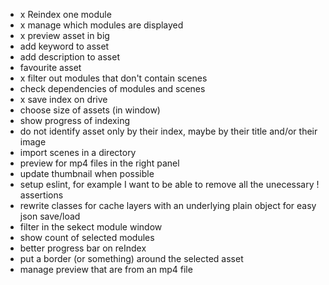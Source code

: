 - x Reindex one module
- x manage which modules are displayed
- x preview asset in big
- add keyword to asset
- add description to asset
- favourite asset
- x filter out modules that don't contain scenes
- check dependencies of modules and scenes
- x save index on drive
- choose size of assets (in window)
- show progress of indexing
- do not identify asset only by their index, maybe by their title and/or their image
- import scenes in a directory
- preview for mp4 files in the right panel
- update thumbnail when possible
- setup eslint, for example I want to be able to remove all the unecessary ! assertions
- rewrite classes for cache layers with an underlying plain object for easy json save/load
- filter in the sekect module window
- show count of selected modules
- better progress bar on reIndex
- put a border (or something) around the selected asset
- manage preview that are from an mp4 file